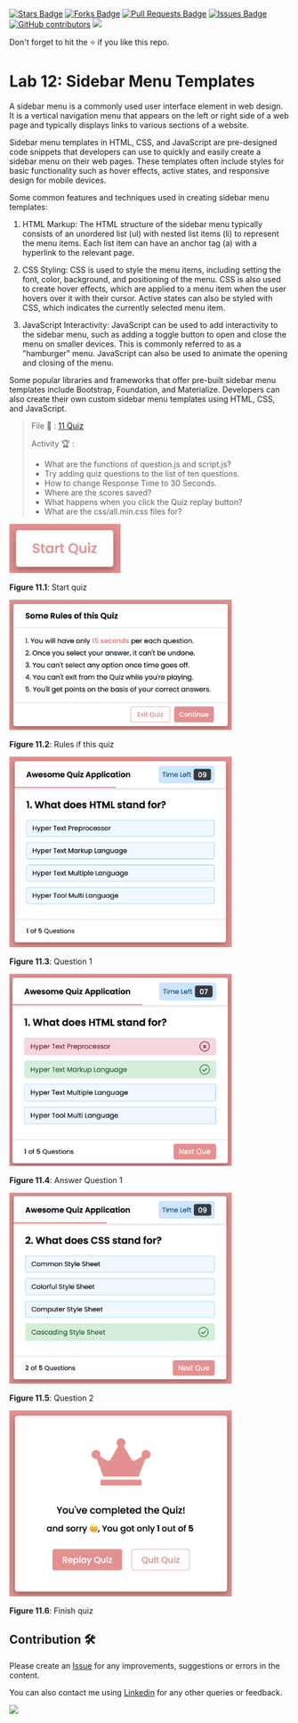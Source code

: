 <a href="https://github.com/drshahizan/learn-php/stargazers"><img src="https://img.shields.io/github/stars/drshahizan/learn-php" alt="Stars Badge"/></a>
<a href="https://github.com/drshahizan/learn-php/network/members"><img src="https://img.shields.io/github/forks/drshahizan/learn-php" alt="Forks Badge"/></a>
<a href="https://github.com/drshahizan/learn-php/pulls"><img src="https://img.shields.io/github/issues-pr/drshahizan/learn-php" alt="Pull Requests Badge"/></a>
<a href="https://github.com/drshahizan/learn-php/issues"><img src="https://img.shields.io/github/issues/drshahizan/learn-php" alt="Issues Badge"/></a>
<a href="https://github.com/drshahizan/learn-php/graphs/contributors"><img alt="GitHub contributors" src="https://img.shields.io/github/contributors/drshahizan/learn-php?color=2b9348"></a>
![](https://visitor-badge.glitch.me/badge?page_id=drshahizan/learn-php)

Don't forget to hit the :star: if you like this repo.

# Lab 12: Sidebar Menu Templates

A sidebar menu is a commonly used user interface element in web design. It is a vertical navigation menu that appears on the left or right side of a web page and typically displays links to various sections of a website. 

Sidebar menu templates in HTML, CSS, and JavaScript are pre-designed code snippets that developers can use to quickly and easily create a sidebar menu on their web pages. These templates often include styles for basic functionality such as hover effects, active states, and responsive design for mobile devices. 

Some common features and techniques used in creating sidebar menu templates:

1. HTML Markup: The HTML structure of the sidebar menu typically consists of an unordered list (ul) with nested list items (li) to represent the menu items. Each list item can have an anchor tag (a) with a hyperlink to the relevant page.

2. CSS Styling: CSS is used to style the menu items, including setting the font, color, background, and positioning of the menu. CSS is also used to create hover effects, which are applied to a menu item when the user hovers over it with their cursor. Active states can also be styled with CSS, which indicates the currently selected menu item.

3. JavaScript Interactivity: JavaScript can be used to add interactivity to the sidebar menu, such as adding a toggle button to open and close the menu on smaller devices. This is commonly referred to as a "hamburger" menu. JavaScript can also be used to animate the opening and closing of the menu.

Some popular libraries and frameworks that offer pre-built sidebar menu templates include Bootstrap, Foundation, and Materialize. Developers can also create their own custom sidebar menu templates using HTML, CSS, and JavaScript.


> File 📁 : [11 Quiz](./download/11%20Quiz)
> 
> Activity 🏆 :
> - What are the functions of question.js and script.js?
> - Try adding quiz questions to the list of ten questions.
> - How to change Response Time to 30 Seconds.
> - Where are the scores saved?
> - What happens when you click the Quiz replay button?
> - What are the css/all.min.css files for?
> 

<img src="./download/L11adv-a.png" width="200" />

**Figure 11.1**: Start quiz

<img src="./download/L11adv-b.png" width="400" />

**Figure 11.2**: Rules if this quiz

<img src="./download/L11adv-c.png" width="400" />

**Figure 11.3**:  Question 1

<img src="./download/L11adv-d.png" width="400" />

**Figure 11.4**: Answer Question 1

<img src="./download/L11adv-e.png" width="400" />

**Figure 11.5**:  Question 2

<img src="./download/L11adv-f.png" width="400" />

**Figure 11.6**:  Finish quiz


## Contribution 🛠️
Please create an [Issue](https://github.com/drshahizan/learn-php/issues) for any improvements, suggestions or errors in the content.

You can also contact me using [Linkedin](https://www.linkedin.com/in/drshahizan/) for any other queries or feedback.

![](https://visitor-badge.glitch.me/badge?page_id=drshahizan)
